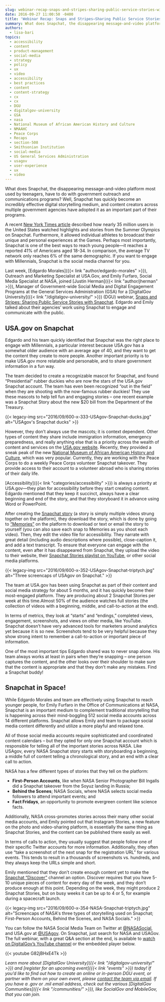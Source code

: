 ```yaml
---
slug: webinar-recap-snaps-and-stripes-sharing-public-service-stories-with-snapchat
date: 2016-09-27 11:00:50 -0400
title: 'Webinar Recap: Snaps and Stripes—Sharing Public Service Stories with Snapchat'
summary: What does Snapchat, the disappearing message-and-video platform most used by teenagers, have to do with government outreach and communications programs? Well, Snapchat has quickly become an incredibly effective digital storytelling medium, and content creators across multiple government agencies have adopted it as an important part of their programs. A recent New York Times article described
authors:
  - lisa-bari
topics:
  - accessibility
  - content
  - product-management
  - social-media
  - strategy
  - policy
  - ux
  - video
  - accessibility
  - best practices
  - content
  - content-strategy
  - cx
  - cx
  - DGU
  - digitalgov-university
  - GSA
  - nasa
  - National Museum of African American History and Culture
  - NMAAHC
  - Peace Corps
  - Recaps
  - section-508
  - Smithsonian Institution
  - social-media
  - US General Services Administration
  - usagov
  - user-experience
  - ux
  - video
---
```


What does Snapchat, the disappearing message-and-video platform most used by teenagers, have to do with government outreach and communications programs? Well, Snapchat has quickly become an incredibly effective digital storytelling medium, and content creators across multiple government agencies have adopted it as an important part of their programs.

A recent [New York Times article](http://www.nytimes.com/2016/09/26/business/snapchat-known-for-ephemera-proves-its-staying-power-with-videos.html?_r=0) described how nearly 35 million users in the United States watched highlights and stories from the Summer Olympics on Snapchat. Furthermore, it allowed individual athletes to broadcast their unique and personal experiences at the Games. Perhaps most importantly, Snapchat is one of the best ways to reach young people—it reaches a reported 41% of Americans aged 18-34. In comparison, the average TV network only reaches 6% of the same demographic. If you want to engage with Millennials, Snapchat is the social media channel for you.

Last week, [Edgardo Morales]({{< link "author/edgardo-morales" >}}), Outreach and Marketing Specialist at USA.Gov, and Emily Furfaro, Social Media Specialist at NASA, joined [Justin Herman]({{< link "author/jherman" >}}), Manager of Government-wide Social Media and Digital Engagement Programs at the General Services Administration (GSA) for a [DigitalGov University]({{< link "/digitalgov-university/" >}}) (DGU) webinar, [Snaps and Stripes: Sharing Public Service Stories with Snapchat](https://www.youtube.com/watch?v=G82jBHxE4Tk). Edgardo and Emily talked about their agencies’ work using Snapchat to engage and communicate with the public.

## USA.gov on Snapchat

Edgardo and his team quickly identified that Snapchat was the right place to engage with Millennials, a particular interest because USA.gov has a somewhat older audience with an average age of 40, and they want to get the content they create to more people. Another important priority is to make USA.gov more relatable and personable, and to share government information in a fun way.

The team decided to create a recognizable mascot for Snapchat, and found “Presidential” rubber duckies who are now the stars of the USA.gov Snapchat account. The team has even been recognized “out in the field” when they are shooting with the now-famous rubber duckies! They use these mascots to help tell fun and engaging stories – one recent example was a Snapchat Story about the new $20 bill from the Department of the Treasury.

{{< legacy-img src="2016/09/600-x-333-USAgov-Snapchat-ducks.jpg" alt="USAgov's Snapchat ducks" >}}

However, they don’t always use the mascots; it is context dependent. Other types of content they share include immigration information, emergency preparedness, and really anything else that is a priority across the wealth of content and services on the [USA.gov website](https://www.usa.gov/). Recently, they provided a sneak peak of the new [National Museum of African American History and Culture](https://nmaahc.si.edu/), which was very popular. Currently, they are working with the Peace Corps to do a weekly Peace Corps volunteer Snapchat takeover. They provide access to their account to a volunteer abroad who is sharing stories of their daily life.

[Accessibility]({{< link "categories/accessibility" >}}) is always a priority at USA.gov—they plan for accessibility before they start creating content. Edgardo mentioned that they keep it succinct, always have a clear beginning and end of the story, and that they storyboard it in advance using Word or PowerPoint.

After creating the [Snapchat story](https://support.snapchat.com/en-US/about/stories) (a story is simply multiple videos strung together on the platform), they download the story, which is done by going to [“Memories”](https://support.snapchat.com/en-US/ca/memories) on the platform to download or text or email the story to yourself (you can also save each snap to Memories as you shoot each video). Then, they edit the video file for accessibility. They narrate with great detail (including audio descriptions where possible), close-caption it, and add a text transcript. To ensure that everyone can engage with the content, even after it has disappeared from Snapchat, they upload the video to their website, their [Snapchat Stories playlist on YouTube](https://www.youtube.com/playlist?list=PLrcvzEeHM66sPsgTJSWdRx5zpKuGB-IhB), or other social media platforms.

{{< legacy-img src="2016/09/600-x-352-USAgov-Snapchat-triptych.jpg" alt="Three screencaps of USAgov on Snapchat." >}}

The team at USA.gov has been using Snapchat as part of their content and social media strategy for about 5 months, and it has quickly become their most-engaged platform. They are producing about 2 Snapchat Stories per week at this time.Almost 50% of the audience watches full stories (the collection of videos with a beginning, middle, and call-to-action at the end).

In terms of metrics, they look at “starts” and “endings,” completed views, engagement, screenshots, and views on other media, like YouTube. Snapchat doesn’t have very advanced tools for marketers around analytics yet because it is so new. Screenshots tend to be very helpful because they show strong intent to remember a call-to-action or important piece of information.

One of the most important tips Edgardo shared was to never snap alone. His team always works at least in pairs when they’re snapping – one person captures the content, and the other looks over their shoulder to make sure that the content is appropriate and that they don’t make any mistakes. Find a Snapchat buddy!

## Snapchat in Space!

While Edgardo Morales and team are effectively using Snapchat to reach younger people, for Emily Furfaro in the Office of Communications at NASA, Snapchat is an important medium to complement traditional storytelling that is happening across their mind-boggling 512 social media accounts across 14 different platforms. Snapchat allows Emily and team to package social media content differently and utilize a more playful and relaxed tone.

All of those social media accounts require sophisticated and coordinated content calendars – but they opted for only one Snapchat account which is responsible for telling all of the important stories across NASA. Like USAgov, every NASA Snapchat story starts with storyboarding a beginning, a middle full of content telling a chronological story, and an end with a clear call to action.

NASA has a few different types of stories that they tell on the platform:

  * **First-Person Accounts**, like when NASA Senior Photographer Bill Ingalls did a Snapchat takeover from the Soyuz landing in Russia;
  * **Behind the Scenes**; NASA Socials, where NASA selects social media followers to attend important events; and
  * **Fact Fridays**, an opportunity to promote evergreen content like science facts.

Additionally, NASA cross-promotes stories across their many other social media accounts, and Emily pointed out that Instagram Stories, a new feature on the photo and video-sharing platform, is essentially the same thing as Snapchat Stories, and the content can be published there easily as well.

In terms of calls to action, they usually suggest that people follow one of their specific Twitter accounts for more information. Additionally, they often use “take a screenshot of the next snap for the registration URL” for various events. This tends to result in a thousands of screenshots vs. hundreds, and they always keep the URLs simple and short.

Emily mentioned that they don’t create enough content yet to make the [Snapchat “Discover”](https://support.snapchat.com/en-US/ca/discover) channel an option. Discover requires that you have 5-10 unique pieces of content for every day of the week, and they don’t produce enough at this point. Depending on the week, they might produce 2 Snapchat Stories, but on busy weeks it can be up to 4 or 5, for example during a spacecraft launch.

{{< legacy-img src="2016/09/600-x-354-NASA-Snapchat-triptych.jpg" alt="Screencaps of NASA's three types of storytelling used on Snapchat; First-Person Accounts, Behind the Scenes, and NASA Socials." >}}

You can follow the NASA Social Media Team on Twitter at [@NASASocial](https://twitter.com/NASASocial), and USA.gov at [@USAgov](https://twitter.com/USAgov). On Snapchat, just search for NASA and USAGov. The full webinar, with a great Q&A section at the end, is available to [watch on DigitalGov&#8217;s YouTube channel](https://www.youtube.com/watch?v=G82jBHxE4Tk) or the embedded player below.

{{< youtube G82jBHxE4Tk >}}

_Learn more about [DigitalGov University]({{< link "/digitalgov-university/" >}}) and [register for an upcoming event]({{< link "events" >}}) today! If you&#8217;d like to find out how to create an online or in-person DGU event, or partner with them on your own event, please [contact the team via email](mailto:digitalgovu@gsa.gov). If you have a .gov or .mil email address, check out the various [DigitalGov Communities]({{< link "/communities/" >}}), like SocialGov and MobileGov, that you can join._
